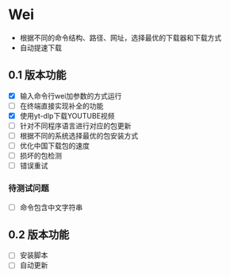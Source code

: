# Wei

- 根据不同的命令结构、路径、网址，选择最优的下载器和下载方式
- 自动提速下载

## 0.1 版本功能

- [x] 输入命令行wei加参数的方式运行
- [ ] 在终端直接实现补全的功能
- [x] 使用yt-dlp下载YOUTUBE视频
- [ ] 针对不同程序语言进行对应的包更新
- [ ] 根据不同的系统选择最优的包安装方式
- [ ] 优化中国下载包的速度
- [ ] 损坏的包检测
- [ ] 错误重试

### 待测试问题

- [ ] 命令包含中文字符串

## 0.2 版本功能

- [ ] 安装脚本
- [ ] 自动更新